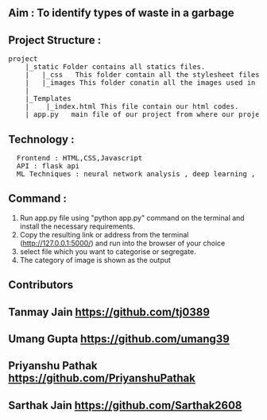 ## Aim : To identify types of waste in a garbage 

## Project Structure :
<pre>project
    |_static Folder contains all statics files.
    |   |_css   This folder contain all the stylesheet files.
    |   |_images This folder conatin all the images used in this project.
    |
    |_Templates
    |    |_index.html This file contain our html codes.
    |_app.py   main file of our project from where our project get started. 
</pre>
## Technology :
<pre>
  Frontend : HTML,CSS,Javascript
  API : flask api
  ML Techniques : neural network analysis , deep learning , cnn arcitecture , keras model , tensorflow model
</pre>
## Command :
 1. Run app.py file using "python app.py" command on the terminal and install the necessary requirements.
 2. Copy the resulting link or address from the terminal (http://127.0.0.1:5000/) and run into the browser of your choice
 3. select file which you want to categorise or segregate.
 4. The category of image is shown as the output
 
 ## Contributors
 ## Tanmay Jain https://github.com/tj0389
 ## Umang Gupta https://github.com/umang39
 ## Priyanshu Pathak https://github.com/PriyanshuPathak
 ## Sarthak Jain https://github.com/Sarthak2608
 


